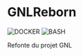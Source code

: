 # GNLReborn
![DOCKER](https://img.shields.io/badge/DOCKER-0DB7ED?style=for-the-badge&logo=docker&logoColor=white)
![BASH](https://img.shields.io/badge/DOCKER-0DB7ED?style=for-the-badge&logo=docker&logoColor=white)

Refonte du projet GNL
